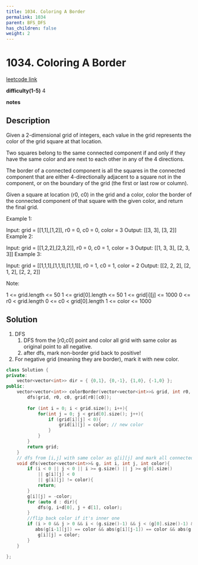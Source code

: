 ```yaml
---
title: 1034. Coloring A Border
permalink: 1034
parent: BFS_DFS
has_children: false
weight: 2
---
```

# 1034. Coloring A Border
[leetcode link](https://leetcode.com/problems/coloring-a-border/)

**difficulty(1-5)** 
4

**notes**   


## Description
Given a 2-dimensional grid of integers, each value in the grid represents the color of the grid square at that location.

Two squares belong to the same connected component if and only if they have the same color and are next to each other in any of the 4 directions.

The border of a connected component is all the squares in the connected component that are either 4-directionally adjacent to a square not in the component, or on the boundary of the grid (the first or last row or column).

Given a square at location (r0, c0) in the grid and a color, color the border of the connected component of that square with the given color, and return the final grid.

 

Example 1:

Input: grid = [[1,1],[1,2]], r0 = 0, c0 = 0, color = 3
Output: [[3, 3], [3, 2]]
Example 2:

Input: grid = [[1,2,2],[2,3,2]], r0 = 0, c0 = 1, color = 3
Output: [[1, 3, 3], [2, 3, 3]]
Example 3:

Input: grid = [[1,1,1],[1,1,1],[1,1,1]], r0 = 1, c0 = 1, color = 2
Output: [[2, 2, 2], [2, 1, 2], [2, 2, 2]]
 

Note:

1 <= grid.length <= 50
1 <= grid[0].length <= 50
1 <= grid[i][j] <= 1000
0 <= r0 < grid.length
0 <= c0 < grid[0].length
1 <= color <= 1000

## Solution
1. DFS
   1. DFS from the [r0,c0] point and color all grid with same color as original point to all negative.
   2. after dfs, mark non-border grid back to positive!
2. For negative grid (meaning they are border), mark it with new color.
```c++
class Solution {
private:
    vector<vector<int>> dir = { {0,1}, {0,-1}, {1,0}, {-1,0} };
public:
    vector<vector<int>> colorBorder(vector<vector<int>>& grid, int r0, int c0, int color) {
        dfs(grid, r0, c0, grid[r0][c0]); 
        
        for (int i = 0; i < grid.size(); i++){
            for(int j = 0; j < grid[0].size(); j++){
                if (grid[i][j] < 0){
                    grid[i][j] = color; // new color
                }
            }
        }
        return grid;
    }
    // dfs from [i,j] with same color as g[i][j] and mark all connected cells to negative
    void dfs(vector<vector<int>>& g, int i, int j, int color){
        if (i < 0 || j < 0 || i >= g.size() || j >= g[0].size() 
            || g[i][j] < 0
            || g[i][j] != color){
            return;
        }
        g[i][j] = -color;
        for (auto d : dir){
            dfs(g, i+d[0], j + d[1], color);
        }
        //flip back color if it's inner one
        if (i > 0 && j > 0 && i < (g.size()-1) && j < (g[0].size()-1) && 
           abs(g[i-1][j]) == color && abs(g[i][j-1]) == color && abs(g[i+1][j]) == color && abs(g[i][j+1]) == color){
            g[i][j] = color;
        }
    }

};
```

 